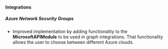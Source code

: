 
#### Integrations

##### Azure Network Security Groups

- Improved implementation by adding functionality to the **MicrosoftAPIModule** to be used in graph integrations. That functionality allows the user to choose between different Azure clouds.
